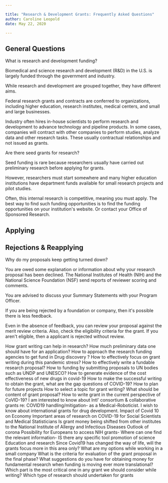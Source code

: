 ```yaml
---

title: "Research & Development Grants: Frequently Asked Questions"  
author: Caroline Leopold
date: May 22, 2020

---
```

## General Questions

What is research and development funding?

Biomedical and science research and development (R&D) in the U.S. is largely funded through the government and industry. 

While research and development are grouped together, they have different aims. 

Federal research grants and contracts are conferred  to organizations, including higher education, research institutes, medical centers, and small and large businesses.

Industry often hires in-house scientists to perform research and development to advance technology and pipeline products. In some cases, companies will contract with other companies to perform studies, analyze data and other research tasks. These usually contractual relationships and not issued as grants. 

Are there seed grants for research?

Seed funding is rare because researchers usually have carried out preliminary research before applying for grants. 

However, researchers must start somewhere and many higher education institutions have department funds available for small research projects and pilot studies. 

Often, this internal research is competitive, meaning you must apply. The best way to find such funding opportunities is to find the funding opportunities on your institution's website. Or contact your Office of Sponsored Research. 

## Applying 


## Rejections & Reapplying

Why do my proposals keep getting turned down?

You are owed some explanation or information about why your research proposal has been declined. The National Institutes of Health (NIH) and the National Science Foundation (NSF) send reports of reviewer scoring and comments. 

You are advised to discuss your Summary Statements with your Program Officer. 

If you are being rejected by a foundation or company, then it's possible there is less feedback. 

Even in the absence of feedback, you can review your proposal against the merit review criteria. Also, check the eligibility criteria for the grant. If you aren't eligible, then a applicant is rejected without review. 



How grant writing can help in research?	
How much preliminary data one should have for an application?
How to approach the research funding agencies to get fund in Drug discovery ?
How to effectively focus on grant writing during this pandemic stress?
How to effectively write a fundable research proposal?
How to funding by submitting proposals to UN bodies such as UNDP and UNESCO?
How to generate evidence of the cost effectiveness of new drugs in covid-19	
How to make the successful writing to obtain the grant, what are the gap questions of COVID-19?	
How to plan for future projects	
How to select a topic for grant writing? What should be content of grant proposal?
How to write grant in the current perspective of CoVID-19?
I am interested to know about Intl' consortium & collaborative grants re: COVID19 handling/mitigation- as a Medical-Roboticist.
I wish to know about international grants for drug development.
Impact of Covid 10 on Economy
Important areas of research on COVID-19 for Social Scientists and Medical Statisticians	
Is grant money being shifted from other institutes to the National Institute of Allergy and Infectious Diseases	
Outlook of corona
Possibility for Europeans to access NIH grants- Where can one find the relevant information- IS there any specific tool
promotion of science Education and research	
Since Covid19 has changed the way of life, will the grants focus more in this area only?
What are my options while working in a small company
What is the criteria for evaluation of the grant proposal in the final phase?
What suggestions do you have for obtaining money for fundamental research when funding is moving ever more translational?
Which part is the most critical  one in  any grant  we should consider while writing?
Which type of research should undertaken for grants